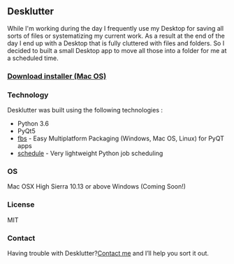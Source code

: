 ## Desklutter

While I'm working during the day I frequently use my Desktop for saving all sorts of files or systematizing my current work. As a result at the end of the day I end up with a Desktop that is fully cluttered with files and folders. So I decided to built a small Desktop app to move all those into a folder for me at a scheduled time.

### [Download installer (Mac OS)](https://github.com/Sakelariev/Desklutter/raw/master/target/Desklutter.dmg)


### Technology

Desklutter was built using the following technologies : 
- Python 3.6 
- PyQt5 
- [fbs](https://build-system.fman.io/) - Easy Multiplatform Packaging (Windows, Mac OS, Linux) for PyQT apps
- [schedule](http://schedule.readthedocs.io/en/stable/) - Very lightweight Python job scheduling 

### OS

Mac OSX High Sierra 10.13 or above 
Windows (Coming Soon!)

### License
MIT


### Contact

Having trouble with Desklutter?[Contact me](http://ivaylo.xyz/) and I’ll help you sort it out.

